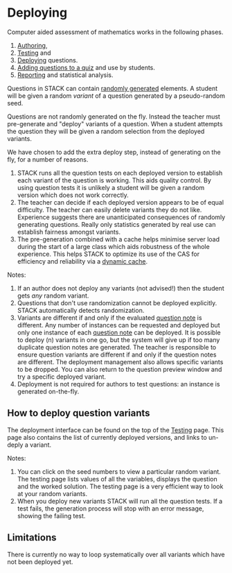 # Deploying

Computer aided assessment of mathematics works in the following phases.

1. [Authoring](../Authoring/index.md),
2. [Testing](Testing.md) and
3. [Deploying](Deploying.md) questions.
4. [Adding questions to a quiz](Quiz.md) and use by students.
5. [Reporting](Reporting.md) and statistical analysis.

Questions in STACK can contain [randomly generated](../CAS/Random.md) elements.  A student will be given a random _variant_ of a question generated by a pseudo-random seed.

Questions are not randomly generated on the fly.  Instead the teacher must pre-generate and "deploy" variants of a question.  When a student attempts the question they will be given a random selection from the deployed variants.

We have chosen to add the extra deploy step, instead of generating on the fly, for a number of reasons.

1. STACK runs all the question tests on each deployed version to establish each variant of the question is working. This aids quality control. By using question tests it is unlikely a student will be given a random version which does not work correctly.
2. The teacher can decide if each deployed version appears to be of equal difficulty.  The teacher can easily delete variants they do not like.  Experience suggests there are unanticipated consequences of randomly generating questions.  Really only statistics generated by real use can establish fairness amongst variants.
3. The pre-generation combined with a cache helps minimise server load during the start of a large class which aids robustness of the whole experience.  This helps STACK to optimize its use of the CAS for efficiency and reliability via a [dynamic cache](../Developer/Question_state_caching.md).

Notes:

1. If an author does not deploy any variants (not advised!) then the student gets _any_ random variant.
2. Questions that don't use randomization cannot be deployed explicitly.  STACK automatically detects randomization.
3. Variants are different if and only if the evaluated [question note](Question_note.md) is different. Any number of instances can be requested and deployed but only one instance of each [question note](Question_note.md) can be deployed.  It is possible to deploy \(n\) variants in one go, but the system will give up if too many duplicate question notes are generated.  The teacher is responsible to ensure question variants are different if and only if the question notes are different.  The deployment management also allows specific variants to be dropped.  You can also return to the question preview window and try a specific deployed variant.
4. Deployment is not required for authors to test questions: an instance is generated on-the-fly.

## How to deploy question variants ##

The deployment interface can be found on the top of the [Testing](Testing.md) page.  This page also contains the list of currently deployed versions, and links to un-deply a variant.

Notes:

1. You can click on the seed numbers to view a particular random variant.  The testing page lists values of all the variables, displays the question and the worked solution.  The testing page is a very efficient way to look at your random variants.
2. When you deploy new variants STACK will run all the question tests.  If a test fails, the generation process will stop with an error message, showing the failing test.


## Limitations ## 

There is currently no way to loop systematically over all variants which have not been deployed yet.
